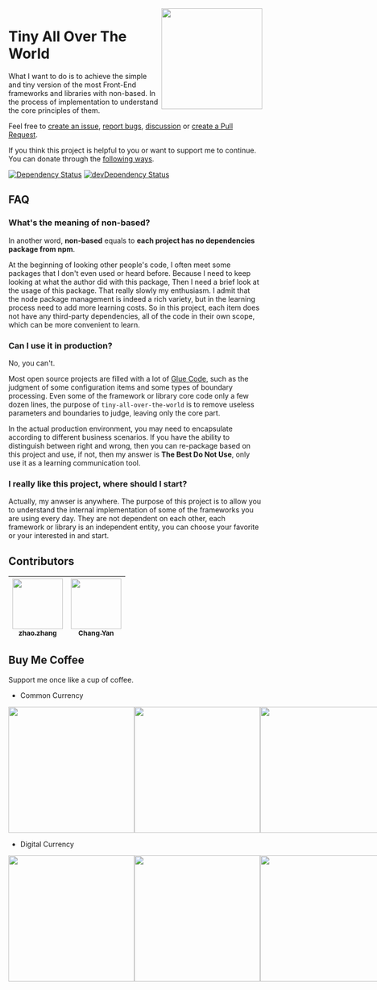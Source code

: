 <a href="https://zhangzhao.name">
  <img align="right" width="200" height="200" src="https://cdn.rawgit.com/loatheb/tiny-all-over-the-world/d5c9d689/assets/icon.png" />
</a>

# Tiny All Over The World

What I want to do is to achieve the simple and tiny version of the most Front-End frameworks and libraries with non-based. In the process of implementation to understand the core principles of them.

Feel free to [create an issue](https://github.com/loatheb/tiny-all-over-the-world/issues), [report bugs](https://github.com/loatheb/tiny-all-over-the-world/issues), [discussion](https://github.com/loatheb/tiny-all-over-the-world/issues) or [create a Pull Request](https://github.com/loatheb/tiny-all-over-the-world/pulls).

If you think this project is helpful to you or want to support me to continue. You can donate through the [following ways](#buy-me-coffee).

<a href="https://david-dm.org/loatheb/tiny-all-over-the-world"><img src="https://david-dm.org/loatheb/tiny-all-over-the-world.svg" alt="Dependency Status"></a>
<a href="https://david-dm.org/loatheb/tiny-all-over-the-world/?type=dev"><img src="https://david-dm.org/loatheb/tiny-all-over-the-world/dev-status.svg" alt="devDependency Status"></a>
## FAQ

### What's the meaning of non-based?

In another word, **non-based** equals to **each project has no dependencies package from npm**.

At the beginning of looking other people's code, I often meet some packages that I don't even used or heard before. Because I need to keep looking at what the author did with this package, Then I need a brief look at the usage of this package. That really slowly my enthusiasm. I admit that the node package management is indeed a rich variety, but in the learning process need to add more learning costs. So in this project, each item does not have any third-party dependencies, all of the code in their own scope, which can be more convenient to learn.

### Can I use it in production?

No, you can't.

Most open source projects are filled with a lot of [Glue Code](https://en.wikipedia.org/wiki/Glue_code), such as the judgment of some configuration items and some types of boundary processing. Even some of the framework or library core code only a few dozen lines, the purpose of `tiny-all-over-the-world` is to remove useless parameters and boundaries to judge, leaving only the core part.

In the actual production environment, you may need to encapsulate according to different business scenarios. If you have the ability to distinguish between right and wrong, then you can re-package based on this project and use, if not, then my answer is **The Best Do Not Use**, only use it as a learning communication tool.

### I really like this project, where should I start?

Actually, my anwser is anywhere. The purpose of this project is to allow you to understand the internal implementation of some of the frameworks you are using every day. They are not dependent on each other, each framework or library is an independent entity, you can choose your favorite or your interested in and start.

## Contributors

| [<img src="https://avatars1.githubusercontent.com/u/18140164?s=460&v=4" width="100px;"/><br /><sub><b>zhao.zhang</b></sub>](https://github.com/loatheb) | [<img src="https://avatars2.githubusercontent.com/u/13282699?s=460&amp;v=4" width="100px;"/><br /><sub><b>Chang Yan</b></sub>](https://github.com/cyan33) |
| :---: | :---: |

## Buy Me Coffee

Support me once like a cup of coffee.

* Common Currency

<div style="display: flex;justify-content:space-around;">
  <img width="250" height="250" src="https://cdn.rawgit.com/loatheb/tiny-all-over-the-world/d5c9d689/assets/cn/alipay.png" />
  <img width="250" height="250" src="https://cdn.rawgit.com/loatheb/tiny-all-over-the-world/d5c9d689/assets/cn/wechat.png" />
  <img width="250" height="250" src="https://cdn.rawgit.com/loatheb/tiny-all-over-the-world/d5c9d689/assets/cn/paypal.png" />
</div>

* Digital Currency

<div style="display: flex;justify-content:space-around;">
  <img width="250" height="250" src="https://cdn.rawgit.com/loatheb/tiny-all-over-the-world/d5c9d689/assets/BTC.png" />
  <img width="250" height="250" src="https://cdn.rawgit.com/loatheb/tiny-all-over-the-world/d5c9d689/assets/ETH.png" />
  <img width="250" height="250" src="https://cdn.rawgit.com/loatheb/tiny-all-over-the-world/d5c9d689/assets/EOS.png" />
</div>
